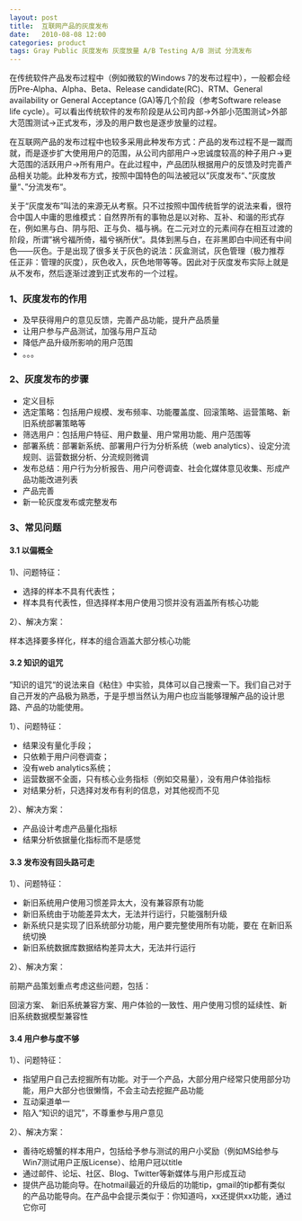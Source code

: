 ```yaml
---
layout: post
title:  互联网产品的灰度发布
date:   2010-08-08 12:00
categories: product
tags: Gray Public 灰度发布 灰度放量 A/B Testing A/B 测试 分流发布
---
```



在传统软件产品发布过程中（例如微软的Windows 7的发布过程中），一般都会经历Pre-Alpha、Alpha、Beta、Release candidate(RC)、RTM、General availability or General Acceptance (GA)等几个阶段（参考Software release life cycle）。可以看出传统软件的发布阶段是从公司内部->外部小范围测试>外部大范围测试->正式发布，涉及的用户数也是逐步放量的过程。

在互联网产品的发布过程中也较多采用此种发布方式：产品的发布过程不是一蹴而就，而是逐步扩大使用用户的范围，从公司内部用户->忠诚度较高的种子用户->更大范围的活跃用户->所有用户。在此过程中，产品团队根据用户的反馈及时完善产品相关功能。此种发布方式，按照中国特色的叫法被冠以”灰度发布“、”灰度放量“、”分流发布“。

关于“灰度发布”叫法的来源无从考察。只不过按照中国传统哲学的说法来看，很符合中国人中庸的思维模式：自然界所有的事物总是以对称、互补、和谐的形式存在，例如黑与白、阴与阳、正与负、福与祸。在二元对立的元素间存在相互过渡的阶段，所谓”祸兮福所倚，福兮祸所伏“。具体到黑与白，在非黑即白中间还有中间色——灰色。于是出现了很多关于灰色的说法：灰盒测试，灰色管理（极力推荐 任正非：管理的灰度），灰色收入，灰色地带等等。因此对于灰度发布实际上就是从不发布，然后逐渐过渡到正式发布的一个过程。

### 1、灰度发布的作用

- 及早获得用户的意见反馈，完善产品功能，提升产品质量
- 让用户参与产品测试，加强与用户互动
- 降低产品升级所影响的用户范围
- 。。。

### 2、灰度发布的步骤

- 定义目标
- 选定策略：包括用户规模、发布频率、功能覆盖度、回滚策略、运营策略、新旧系统部署策略等
- 筛选用户：包括用户特征、用户数量、用户常用功能、用户范围等
- 部署系统：部署新系统、部署用户行为分析系统（web analytics）、设定分流规则、运营数据分析、分流规则微调
- 发布总结：用户行为分析报告、用户问卷调查、社会化媒体意见收集、形成产品功能改进列表
- 产品完善
- 新一轮灰度发布或完整发布

### 3、常见问题

#### 3.1 以偏概全

1)、问题特征：

- 选择的样本不具有代表性；
- 样本具有代表性，但选择样本用户使用习惯并没有涵盖所有核心功能 

2）、解决方案：

样本选择要多样化，样本的组合涵盖大部分核心功能

#### 3.2 知识的诅咒

”知识的诅咒“的说法来自《粘住》中实验，具体可以自己搜索一下。我们自己对于自己开发的产品极为熟悉，于是乎想当然认为用户也应当能够理解产品的设计思路、产品的功能使用。

1）、问题特征：

- 结果没有量化手段；
- 只依赖于用户问卷调查；
- 没有web analytics系统；
- 运营数据不全面，只有核心业务指标（例如交易量），没有用户体验指标
- 对结果分析，只选择对发布有利的信息，对其他视而不见 

2）、解决方案： 

- 产品设计考虑产品量化指标 
- 结果分析依据量化指标而不是感觉

#### 3.3 发布没有回头路可走

1）、问题特征：

- 新旧系统用户使用习惯差异太大，没有兼容原有功能
- 新旧系统由于功能差异太大，无法并行运行，只能强制升级
- 新系统只是实现了旧系统部分功能，用户要完整使用所有功能，要在 在新旧系统切换
- 新旧系统数据库数据结构差异太大，无法并行运行

2）、解决方案：

前期产品策划重点考虑这些问题，包括：

回滚方案、 新旧系统兼容方案、用户体验的一致性、用户使用习惯的延续性、新旧系统数据模型兼容性

#### 3.4 用户参与度不够

1）、问题特征：

  - 指望用户自己去挖掘所有功能。对于一个产品，大部分用户经常只使用部分功能，用户大部分也很懒惰，不会主动去挖掘产品功能 
  - 互动渠道单一 
  - 陷入“知识的诅咒”，不尊重参与用户意见 

2）、解决方案： 

- 善待吃螃蟹的样本用户，包括给予参与测试的用户小奖励（例如MS给参与Win7测试用户正版License）、给用户冠以title 
- 通过邮件、论坛、社区、Blog、Twitter等新媒体与用户形成互动 
- 提供产品功能向导。在hotmail最近的升级后的功能tip，gmail的tip都有类似的产品功能导向。在产品中会提示类似于：你知道吗，xx还提供xx功能，通过它你可